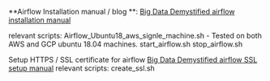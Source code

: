 **Airflow Installation manual / blog **:
 [Big Data Demystified airflow installation manual](https://big-data-demystified.ninja/2018/08/15/airflow-installation-manual-and-workflow-example/)
 
relevant scripts:
Airflow_Ubuntu18_aws_signle_machine.sh - Tested on both AWS and GCP ubuntu 18.04 machines. 
start_airflow.sh
stop_airflow.sh

Setup HTTPS / SSL certificate for airflow 
 [Big Data Demystified airflow SSL setup manual](https://big-data-demystified.ninja/2019/10/07/airflow-setup-of-ssl-certificate-https-example/
)
relevant scripts:
create_ssl.sh
